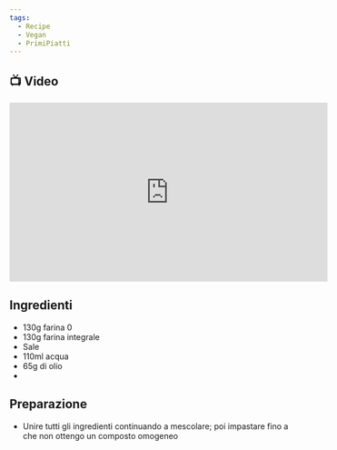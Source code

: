 ```yaml
---
tags:
  - Recipe
  - Vegan
  - PrimiPiatti
---
```



## 📺 Video

<div class="iframe-container">
  <iframe width="560" height="315" src="https://www.youtube.com/embed/HwUfpUGGtUs" title="YouTube video player" frameborder="0" allow="accelerometer; autoplay; clipboard-write; encrypted-media; gyroscope; picture-in-picture" allowfullscreen></iframe>
</div>

## Ingredienti
* 130g farina 0
* 130g farina integrale
* Sale
* 110ml acqua
* 65g di olio
* 

## Preparazione
* Unire tutti gli ingredienti continuando a mescolare; poi impastare fino a che non ottengo un composto omogeneo